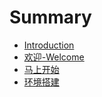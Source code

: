 # Summary

* [Introduction](README.md)
* [欢迎-Welcome](welcome.md)
* [马上开始](getting-start.md)
* [环境搭建](getting-started-setup.md)


